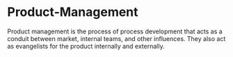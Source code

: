 # Product-Management
Product management is the process of process development that acts as a conduit between market, internal teams, and other influences. They also act as evangelists for the product internally and externally.
